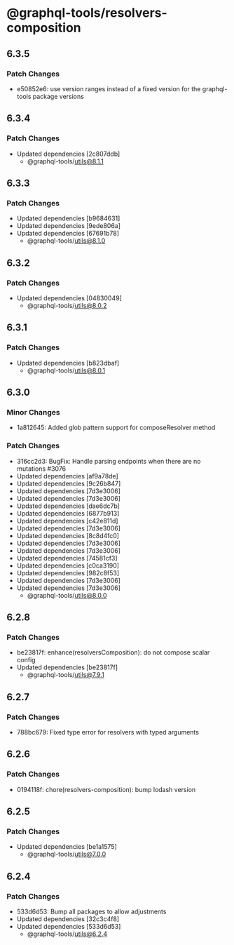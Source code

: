 # @graphql-tools/resolvers-composition

## 6.3.5

### Patch Changes

- e50852e6: use version ranges instead of a fixed version for the graphql-tools package versions

## 6.3.4

### Patch Changes

- Updated dependencies [2c807ddb]
  - @graphql-tools/utils@8.1.1

## 6.3.3

### Patch Changes

- Updated dependencies [b9684631]
- Updated dependencies [9ede806a]
- Updated dependencies [67691b78]
  - @graphql-tools/utils@8.1.0

## 6.3.2

### Patch Changes

- Updated dependencies [04830049]
  - @graphql-tools/utils@8.0.2

## 6.3.1

### Patch Changes

- Updated dependencies [b823dbaf]
  - @graphql-tools/utils@8.0.1

## 6.3.0

### Minor Changes

- 1a812645: Added glob pattern support for composeResolver method

### Patch Changes

- 316cc2d3: BugFix: Handle parsing endpoints when there are no mutations #3076
- Updated dependencies [af9a78de]
- Updated dependencies [9c26b847]
- Updated dependencies [7d3e3006]
- Updated dependencies [7d3e3006]
- Updated dependencies [dae6dc7b]
- Updated dependencies [6877b913]
- Updated dependencies [c42e811d]
- Updated dependencies [7d3e3006]
- Updated dependencies [8c8d4fc0]
- Updated dependencies [7d3e3006]
- Updated dependencies [7d3e3006]
- Updated dependencies [74581cf3]
- Updated dependencies [c0ca3190]
- Updated dependencies [982c8f53]
- Updated dependencies [7d3e3006]
- Updated dependencies [7d3e3006]
  - @graphql-tools/utils@8.0.0

## 6.2.8

### Patch Changes

- be23817f: enhance(resolversComposition): do not compose scalar config
- Updated dependencies [be23817f]
  - @graphql-tools/utils@7.9.1

## 6.2.7

### Patch Changes

- 788bc679: Fixed type error for resolvers with typed arguments

## 6.2.6

### Patch Changes

- 0194118f: chore(resolvers-composition): bump lodash version

## 6.2.5

### Patch Changes

- Updated dependencies [be1a1575]
  - @graphql-tools/utils@7.0.0

## 6.2.4

### Patch Changes

- 533d6d53: Bump all packages to allow adjustments
- Updated dependencies [32c3c4f8]
- Updated dependencies [533d6d53]
  - @graphql-tools/utils@6.2.4
